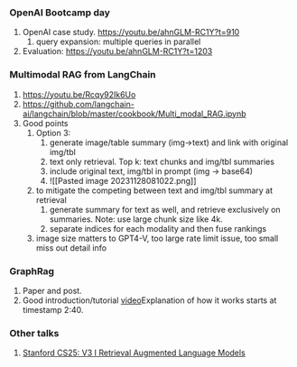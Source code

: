 ### OpenAI Bootcamp day
1. OpenAI case study. https://youtu.be/ahnGLM-RC1Y?t=910
	1. query expansion: multiple queries in parallel
2. Evaluation: https://youtu.be/ahnGLM-RC1Y?t=1203

### Multimodal RAG from LangChain
1. https://youtu.be/Rcqy92Ik6Uo
2. https://github.com/langchain-ai/langchain/blob/master/cookbook/Multi_modal_RAG.ipynb
3. Good points
	1. Option 3: 
		1. generate image/table summary (img->text) and link with original img/tbl
		2. text only retrieval. Top k: text chunks and img/tbl summaries
		3. include original text, img/tbl in prompt (img -> base64)
		4. ![[Pasted image 20231128081022.png]]
	2. to mitigate the competing between text and img/tbl summary at retrieval
		1. generate summary for text as well, and retrieve exclusively on summaries. Note: use large chunk size like 4k.
		2. separate indices for each modality and then fuse rankings
	3. image size matters to GPT4-V, too large rate limit issue, too small miss out detail info

### GraphRag
1. Paper and post.
2. Good introduction/tutorial [video](https://youtu.be/LF7I6raAIL4)Explanation of how it works starts at timestamp 2:40.

### Other talks
1. [Stanford CS25: V3 I Retrieval Augmented Language Models](https://youtu.be/mE7IDf2SmJg)